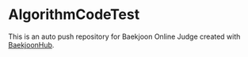 # AlgorithmCodeTest
This is an auto push repository for Baekjoon Online Judge created with [BaekjoonHub](https://github.com/BaekjoonHub/BaekjoonHub).
